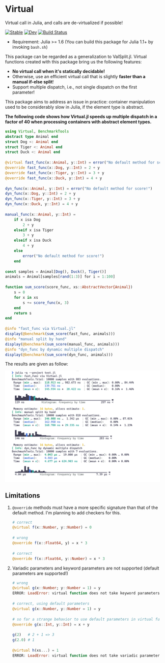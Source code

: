 # Virtual

Virtual call in Julia, and calls are de-virtualized if possible!

[![Stable](https://img.shields.io/badge/docs-stable-blue.svg)](https://thautwarm.github.io/Virtual.jl/stable/)
[![Dev](https://img.shields.io/badge/docs-dev-blue.svg)](https://thautwarm.github.io/Virtual.jl/dev/)
[![Build Status](https://github.com/thautwarm/Virtual.jl/actions/workflows/CI.yml/badge.svg?branch=main)](https://github.com/thautwarm/Virtual.jl/actions/workflows/CI.yml?query=branch%3Amain)

- Requirement: Julia >= 1.6 (You can build this package for Julia 1.1+ by invoking `bash.sh`)

This package can be regarded as a generalization to ValSplit.jl. Virtual functions created with this package bring us the following features:

- **No virtual call when it's statically decidable!**
- Otherwise, use an efficient virtual call that is slightly **faster than a manual if-else split**!
- Support multiple dispatch, i.e., not single dispatch on the first parameter!

This package aims to address an issue in practice: container manipulation used to be considerably slow in Julia, if the element type is abstract.

**The following code shows how Virtual.jl speeds up multiple dispatch in a factor of 40 when processing containers with abstract element types.**

```julia
using Virtual, BenchmarkTools
abstract type Animal end
struct Dog <: Animal end
struct Tiger <: Animal end
struct Duck <: Animal end

@virtual fast_func(x::Animal, y::Int) = error("No default method for score!")
@override fast_func(x::Dog, y::Int) = 2 + y
@override fast_func(x::Tiger, y::Int) = 3 + y
@override fast_func(x::Duck, y::Int) = 4 + y

dyn_func(x::Animal, y::Int) = error("No default method for score!")
dyn_func(x::Dog, y::Int) = 2 + y
dyn_func(x::Tiger, y::Int) = 3 + y
dyn_func(x::Duck, y::Int) = 4 + y

manual_func(x::Animal, y::Int) =
    if x isa Dog
        2 + y
    elseif x isa Tiger
        3 + y
    elseif x isa Duck
        4 + y
    else
        error("No default method for score!")
    end

const samples = Animal[Dog(), Duck(), Tiger()]
animals = Animal[samples[rand(1:3)] for i = 1:100]

function sum_score(score_func, xs::AbstractVector{Animal})
    s = 0
    for x in xs
        s += score_func(x, 3)
    end
    return s
end

@info "fast_func via Virtual.jl"
display(@benchmark(sum_score(fast_func, animals)))
@info "manual split by hand"
display(@benchmark(sum_score(manual_func, animals)))
@info "dyn_func by dynamic multiple dispatch"
display(@benchmark(sum_score(dyn_func, animals)))

```

The results are given as follow:

![](readme-fig.png)


## Limitations

1. `@override` methods must have a more specific signature than that of the default method. I'm planning to add checkers for this.


    ```julia
    # correct
    @virtual f(x::Number, y::Number) = 0
    
    # wrong
    @override f(x::Float64, y) = x * 3

    # correct
    @override f(x::Float64, y::Number) = x * 3
    ```

2. Variadic parameters and keyword parameters are not supported (default parameters are supported!)

    ```julia
    # wrong
    @virtual g(x::Number; y::Number = 1) = y
    ERROR: LoadError: virtual function does not take keyword parameters

    # correct, using default parameters
    @virtual g(x::Number, y::Number = 1) = y

    # so far a strange behavior to use default parameters in virtual functions
    @override g(x::Int, y::Int) = x + y

    g(2)   # 2 + 1 => 3
    g(2.0) # 1

    @virtual h(xs...) = 1
    ERROR: LoadError: virtual function does not take variadic parameters
    ```
